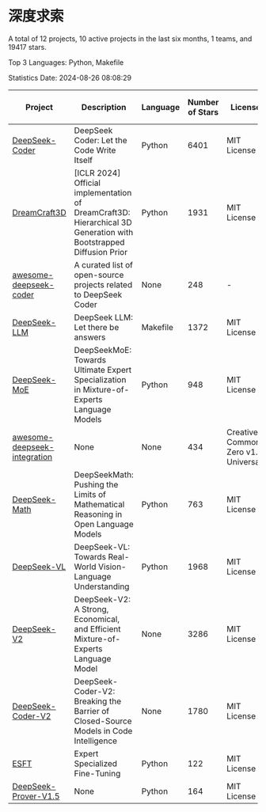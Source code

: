 # 深度求索

A total of 12 projects, 10 active projects in the last six months, 1 teams, and 19417 stars.

Top 3 Languages: Python, Makefile

Statistics Date: 2024-08-26 08:08:29

| Project | Description | Language | Number of Stars | License | Creation Date | Last Updated Date | Last Pushed Date |
| --- | --- | --- | --- | --- | --- | --- | --- |
| [DeepSeek-Coder](https://github.com/deepseek-ai/DeepSeek-Coder) | DeepSeek Coder: Let the Code Write Itself | Python | 6401 | MIT License | 2023-10-20 | 2024-08-25 | 2024-05-21 |
| [DreamCraft3D](https://github.com/deepseek-ai/DreamCraft3D) | [ICLR 2024] Official implementation of DreamCraft3D: Hierarchical 3D Generation with Bootstrapped Diffusion Prior | Python | 1931 | MIT License | 2023-10-23 | 2024-08-25 | 2024-08-21 |
| [awesome-deepseek-coder](https://github.com/deepseek-ai/awesome-deepseek-coder) | A curated list of open-source projects related to DeepSeek Coder | None | 248 | - | 2023-11-06 | 2024-08-20 | 2024-04-03 |
| [DeepSeek-LLM](https://github.com/deepseek-ai/DeepSeek-LLM) | DeepSeek LLM: Let there be answers | Makefile | 1372 | MIT License | 2023-11-29 | 2024-08-23 | 2024-02-04 |
| [DeepSeek-MoE](https://github.com/deepseek-ai/DeepSeek-MoE) | DeepSeekMoE: Towards Ultimate Expert Specialization in Mixture-of-Experts Language Models | Python | 948 | MIT License | 2024-01-02 | 2024-08-23 | 2024-01-16 |
| [awesome-deepseek-integration](https://github.com/deepseek-ai/awesome-deepseek-integration) | None | None | 434 | Creative Commons Zero v1.0 Universal | 2024-01-11 | 2024-08-26 | 2024-08-25 |
| [DeepSeek-Math](https://github.com/deepseek-ai/DeepSeek-Math) | DeepSeekMath: Pushing the Limits of Mathematical Reasoning in Open Language Models | Python | 763 | MIT License | 2024-02-05 | 2024-08-26 | 2024-04-15 |
| [DeepSeek-VL](https://github.com/deepseek-ai/DeepSeek-VL) | DeepSeek-VL: Towards Real-World Vision-Language Understanding | Python | 1968 | MIT License | 2024-03-07 | 2024-08-26 | 2024-04-24 |
| [DeepSeek-V2](https://github.com/deepseek-ai/DeepSeek-V2) | DeepSeek-V2: A Strong, Economical, and Efficient Mixture-of-Experts Language Model | None | 3286 | MIT License | 2024-04-22 | 2024-08-26 | 2024-08-10 |
| [DeepSeek-Coder-V2](https://github.com/deepseek-ai/DeepSeek-Coder-V2) | DeepSeek-Coder-V2: Breaking the Barrier of Closed-Source Models in Code Intelligence | None | 1780 | MIT License | 2024-06-14 | 2024-08-26 | 2024-07-03 |
| [ESFT](https://github.com/deepseek-ai/ESFT) | Expert Specialized Fine-Tuning | Python | 122 | MIT License | 2024-07-04 | 2024-08-26 | 2024-08-12 |
| [DeepSeek-Prover-V1.5](https://github.com/deepseek-ai/DeepSeek-Prover-V1.5) | None | Python | 164 | MIT License | 2024-08-15 | 2024-08-25 | 2024-08-16 |
